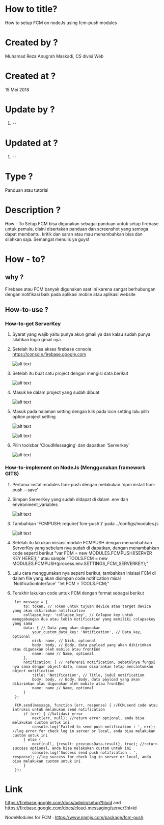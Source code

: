 # How to title?

How to setup FCM on nodeJs using fcm-push modules

# Created by ?

Muhamad Reza Anugrah Maskadi, CS divisi Web

# Created at ?

15 Mei 2018

# Update by ?

1. --

# Updated at ?

1. --

# Type ? 

Panduan atau tutorial

# Description ?

How - To Setup FCM bisa digunakan sebagai panduan untuk setup firebase untuk pemula,
disini disertakan panduan dan screenshot yang semoga dapat membantu.
kritik dan saran atau mau menambahkan bisa dan silahkan saja.
Semangat menulis ya guys!

# How - to?
## why ?

Firebase atau FCM banyak digunakan saat ini karena sangat berhubungan dengan notifikasi baik pada aplikasi mobile atau aplikasi website

## How-to-use ?

### How-to-get ServerKey
1. Syarat yang wajib yaitu punya akun gmail ya dan kalau sudah punya silahkan login gmail nya.
2. Setelah itu bisa akses firebase console https://console.firebase.google.com

    ![alt text](http://res.cloudinary.com/rezamaskadi/image/upload/v1526856384/how-to1.png)

3. Setelah itu buat satu project dengan mengisi data berikut

    ![alt text](http://res.cloudinary.com/rezamaskadi/image/upload/v1526856386/how-to2.png)
    
4. Masuk ke dalam project yang sudah dibuat

    ![alt text](http://res.cloudinary.com/rezamaskadi/image/upload/v1526942034/how-to3-1.png)

5. Masuk pada halaman setting dengan klik pada icon setting lalu pilih option project setting

    ![alt text](http://res.cloudinary.com/rezamaskadi/image/upload/v1526856384/how-to4.png)
    
    ![alt text](http://res.cloudinary.com/rezamaskadi/image/upload/v1526856384/how_-_to_5.png)
    
6. Pilih toolsbar 'CloudMessaging' dan dapatkan 'Serverkey'

    ![alt text](http://res.cloudinary.com/rezamaskadi/image/upload/v1526859509/how-to6.png)

### How-to-implement on NodeJs (Menggunakan framework GITS)
1. Pertama instal modules fcm-push dengan melakukan 'npm install fcm-push --save'
2. Simpan ServerKey yang sudah didapat di dalam .env dan environment_variables

    ![alt text](http://res.cloudinary.com/rezamaskadi/image/upload/v1526856384/how-to7.png)

3. Tambahkan 'FCMPUSH: require('fcm-push')' pada ../configs/modules.js

    ![alt text](http://res.cloudinary.com/rezamaskadi/image/upload/v1526856383/how-to8.png)

4. Setelah itu lakukan inisiasi module FCMPUSH dengan menambahkan ServerKey yang sebelum nya sudah di dapatkan,
   dengan menambahkan code seperti berikut "var FCM = new MODULES.FCMPUSH([SERVER KEY HERE]);" atau sample "TOOLS.FCM = new MODULES.FCMPUSH(process.env.SETTINGS_FCM_SERVERKEY);"

5. Lalu cara menggunakan nya seperti berikut, tambahkan inisiasi FCM di dalam file yang akan disimpan code notification misal 'NotificationInterface'
   "let FCM = TOOLS.FCM;"

6. Terakhir lakukan code untuk FCM dengan format sebagai berikut

        let message = {
            to: token, // Token untuk tujuan device atau target device yang akan dikirimkan notification
            collapse_key: 'collapse_key', // Colapse key untuk menggabungan dua atau lebih notification yang memiliki colapsekey yang sama
            data: { // Data yang akan digunakan
                your_custom_data_key: 'Notification', // Data_key, optional
                nick: name, // Nick, optional
                body: body, // Body, data payload yang akan dikirimkan atau digunakan oleh mobile atau frontEnd
                name: name // Name, optional
            },
            notification: { // referensi notification, sebetulnya fungsi nya sama dengan object-data, namun disarankan tetap mencantumkan object notification 
                title: 'Notification', // Title, judul notification
                body: body, // Body, Body, data payload yang akan dikirimkan atau digunakan oleh mobile atau frontEnd
                name: name // Name, optional
            }
        };

        FCM.send(message, function (err, response) { //FCM.send code atau intruksi untuk melakukan send notification
            if (err) { //Validasi error
                next(err, null); //return error optional, anda bisa melakukan custom untuk ini
                console.log('Failed to send push notification : ', err); //log error for check log in server or local, anda bisa melakukan custom untuk ini
            } else {
                next(null, {result: previousData.result}, true); //return success optional, anda bisa melakukan custom untuk ini
                console.log('Success send push notification : ', response); //log success for check log in server or local, anda bisa melakukan custom untuk ini
            }
        });

# Link

https://firebase.google.com/docs/admin/setup?hl=id
and
https://firebase.google.com/docs/cloud-messaging/server?hl=id

NodeModules for FCM :
https://www.npmjs.com/package/fcm-push